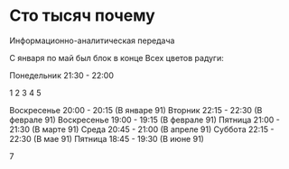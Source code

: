 # Сто тысяч почему

Информационно-аналитическая передача

С января по май был блок в конце Всех цветов радуги:

Понедельник 21:30 - 22:00

1 2 3 4 5

Воскресенье 20:00 - 20:15 (В январе 91)
Вторник     22:15 - 22:30 (В феврале 91)
Воскресенье 19:00 - 19:15 (В феврале 91)
Пятница     21:00 - 21:30 (В марте 91)
Среда       20:45 - 21:00 (В апреле 91)
Суббота     22:15 - 22:30 (В мае 91)
Пятница     18:45 - 19:30 (В июне 91)

7
